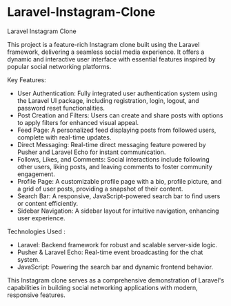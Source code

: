 # Laravel-Instagram-Clone

Laravel Instagram Clone

This project is a feature-rich Instagram clone built using the Laravel framework, delivering a seamless social media experience. It offers a dynamic and interactive user interface with essential features inspired by popular social networking platforms.

Key Features:
- User Authentication:
    Fully integrated user authentication system using the Laravel UI package, including registration, login, logout, and password reset functionalities.
- Post Creation and Filters:
    Users can create and share posts with options to apply filters for enhanced visual appeal.
- Feed Page:
    A personalized feed displaying posts from followed users, complete with real-time updates.
- Direct Messaging:
    Real-time direct messaging feature powered by Pusher and Laravel Echo for instant communication.
- Follows, Likes, and Comments:
    Social interactions include following other users, liking posts, and leaving comments to foster community engagement.
- Profile Page:
    A customizable profile page with a bio, profile picture, and a grid of user posts, providing a snapshot of their content.
- Search Bar:
    A responsive, JavaScript-powered search bar to find users or content efficiently.
- Sidebar Navigation:
    A sidebar layout for intuitive navigation, enhancing user experience.

Technologies Used :
  - Laravel: Backend framework for robust and scalable server-side logic.
  - Pusher & Laravel Echo: Real-time event broadcasting for the chat system.
  - JavaScript: Powering the search bar and dynamic frontend behavior.

This Instagram clone serves as a comprehensive demonstration of Laravel's capabilities in building social networking applications with modern, responsive features.
